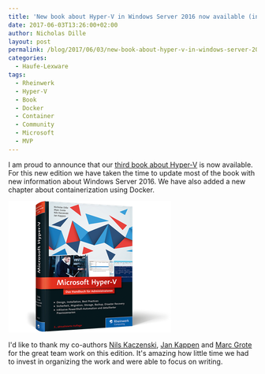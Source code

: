 ```yaml
---
title: 'New book about Hyper-V in Windows Server 2016 now available (including #Docker)'
date: 2017-06-03T13:26:00+02:00
author: Nicholas Dille
layout: post
permalink: /blog/2017/06/03/new-book-about-hyper-v-in-windows-server-2016-now-available-including-docker/
categories:
  - Haufe-Lexware
tags:
  - Rheinwerk
  - Hyper-V
  - Book
  - Docker
  - Container
  - Community
  - Microsoft
  - MVP
---
```

I am proud to announce that our [third book about Hyper-V](https://www.rheinwerk-verlag.de/microsoft-hyper-v_4229/) is now available. For this new edition we have taken the time to update most of the book with new information about Windows Server 2016. We have also added a new chapter about containerization using Docker.

![Hyper-V in Windows Server 2016 including containerization with Docker](/media/Book-HyperV-2016.png)<!--more-->

I'd like to thank my co-authors [Nils Kaczenski](https://twitter.com/Kaczenski), [Jan Kappen](https://twitter.com/JanKappen) and [Marc Grote](http://www.it-training-grote.de/) for the great team work on this edition. It's amazing how little time we had to invest in organizing the work and were able to focus on writing.